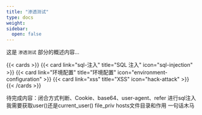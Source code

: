```yaml
---
title: "渗透测试"
type: docs
weight: 
sidebar:
  open: false
---
```


这是 `渗透测试` 部分的概述内容...

{{< cards >}}
{{< card link="sql-注入" title="SQL 注入" icon="sql-injection" >}}
{{< card link="环境配置" title="环境配置" icon="environment-configuration" >}}
{{< card link="xss" title="XSS" icon="hack-attack" >}}
{{< /cards >}}


待完成内容：闭合方式判断、Cookie、base64、user-agent、refer
进行sql注入我需要获取user()还是current_user()
file_priv
hosts文件目录和作用
一句话木马